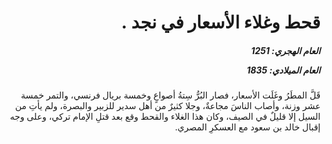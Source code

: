 <h1 dir="rtl">قحط وغلاء الأسعار في نجد .</h1>

<h5 dir="rtl">العام الهجري:  1251

العام الميلادي: 1835

</h5>

<p dir="rtl">قَلَّ المطَرُ وغَلَت الأسعار، فصار البُرُّ سِتةُ أصواعٍ وخمسة بريال فرنسي، والتمر خمسة عشر وزنة، وأصاب الناسَ مجاعةٌ، وجلا كثيرٌ من أهل سدير للزبير والبصرة، ولم يأتِ من السيل إلا قليلٌ في الصيف، وكان هذا الغلاء والقحط وقع بعد قتلِ الإمام تركي، وعلى وجه إقبال خالد بن سعود مع العسكرِ المصري.</p></br>
